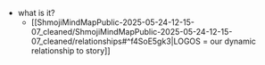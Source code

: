   * what is it?
    * [[ShmojiMindMapPublic-2025-05-24-12-15-07_cleaned/ShmojiMindMapPublic-2025-05-24-12-15-07_cleaned/relationships#^f4SoE5gk3|LOGOS = our dynamic relationship to story]]

